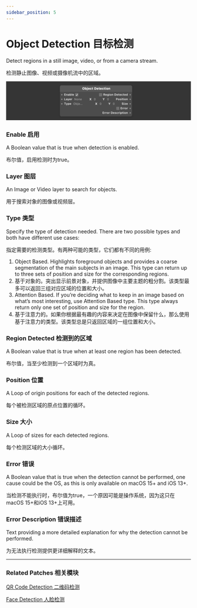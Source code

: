 ```yaml
---
sidebar_position: 5
---
```


# Object Detection 目标检测

Detect regions in a still image, video, or from a camera stream.

检测静止图像、视频或摄像机流中的区域。

![Image](./../../../static/img/docs/Utility/object-detection.png)

### Enable 启用

A Boolean value that is true when detection is enabled.

布尔值，启用检测时为true。

### Layer 图层

An Image or Video layer to search for objects.

用于搜索对象的图像或视频层。

### Type 类型

Specify the type of detection needed. There are two possible types and both have different use cases:

指定需要的检测类型。有两种可能的类型，它们都有不同的用例:

1. Object Based. Highlights foreground objects and provides a coarse segmentation of the main subjects in an image. This type can return up to three sets of position and size for the corresponding regions.
2. 基于对象的。突出显示前景对象，并提供图像中主要主题的粗分割。该类型最多可以返回三组对应区域的位置和大小。
3. Attention Based. If you’re deciding what to keep in an image based on what’s most interesting, use Attention Based type. This type always return only one set of position and size for the region.
4. 基于注意力的。如果你根据最有趣的内容来决定在图像中保留什么，那么使用基于注意力的类型。该类型总是只返回区域的一组位置和大小。

### Region Detected 检测到的区域

A Boolean value that is true when at least one region has been detected.

布尔值，当至少检测到一个区域时为真。

### Position 位置

A Loop of origin positions for each of the detected regions.

每个被检测区域的原点位置的循环。

### Size 大小

A Loop of sizes for each detected regions.

每个检测区域的大小循环。

### Error 错误

A Boolean value that is true when the detection cannot be performed, one cause could be the OS, as this is only available on macOS 15+ and iOS 13+.

当检测不能执行时，布尔值为true，一个原因可能是操作系统，因为这只在macOS 15+和iOS 13+上可用。

### Error Description 错误描述

Text providing a more detailed explanation for why the detection cannot be performed.

为无法执行检测提供更详细解释的文本。

------

### Related Patches 相关模块

[QR Code Detection 二维码检测](./QR%20Code%20Detection.md)

[Face Detection 人脸检测](./Face%20Detection.md)
